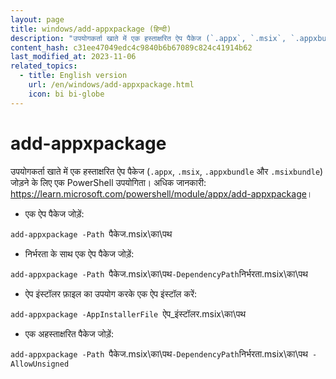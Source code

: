 ```yaml
---
layout: page
title: windows/add-appxpackage (हिन्दी)
description: "उपयोगकर्ता खाते में एक हस्ताक्षरित ऐप पैकेज (`.appx`, `.msix`, `.appxbundle` और `.msixbundle`) जोड़ने के लिए एक PowerShell उपयोगिता।"
content_hash: c31ee47049edc4c9840b6b67089c824c41914b62
last_modified_at: 2023-11-06
related_topics:
  - title: English version
    url: /en/windows/add-appxpackage.html
    icon: bi bi-globe
---
```

# add-appxpackage

उपयोगकर्ता खाते में एक हस्ताक्षरित ऐप पैकेज (`.appx`, `.msix`, `.appxbundle` और `.msixbundle`) जोड़ने के लिए एक PowerShell उपयोगिता।
अधिक जानकारी: <https://learn.microsoft.com/powershell/module/appx/add-appxpackage>।

- एक ऐप पैकेज जोड़ें:

`add-appxpackage -Path `<span class="tldr-var badge badge-pill bg-dark-lm bg-white-dm text-white-lm text-dark-dm font-weight-bold">पैकेज.msix\का\पथ</span>

- निर्भरता के साथ एक ऐप पैकेज जोड़ें:

`add-appxpackage -Path `<span class="tldr-var badge badge-pill bg-dark-lm bg-white-dm text-white-lm text-dark-dm font-weight-bold">पैकेज.msix\का\पथ</span>` -DependencyPath `<span class="tldr-var badge badge-pill bg-dark-lm bg-white-dm text-white-lm text-dark-dm font-weight-bold">निर्भरता.msix\का\पथ</span>

- ऐप इंस्टॉलर फ़ाइल का उपयोग करके एक ऐप इंस्टॉल करें:

`add-appxpackage -AppInstallerFile `<span class="tldr-var badge badge-pill bg-dark-lm bg-white-dm text-white-lm text-dark-dm font-weight-bold">ऐप_इंस्टॉलर.msix\का\पथ</span>

- एक अहस्ताक्षरित पैकेज जोड़ें:

`add-appxpackage -Path `<span class="tldr-var badge badge-pill bg-dark-lm bg-white-dm text-white-lm text-dark-dm font-weight-bold">पैकेज.msix\का\पथ</span>` -DependencyPath `<span class="tldr-var badge badge-pill bg-dark-lm bg-white-dm text-white-lm text-dark-dm font-weight-bold">निर्भरता.msix\का\पथ</span>` -AllowUnsigned`
